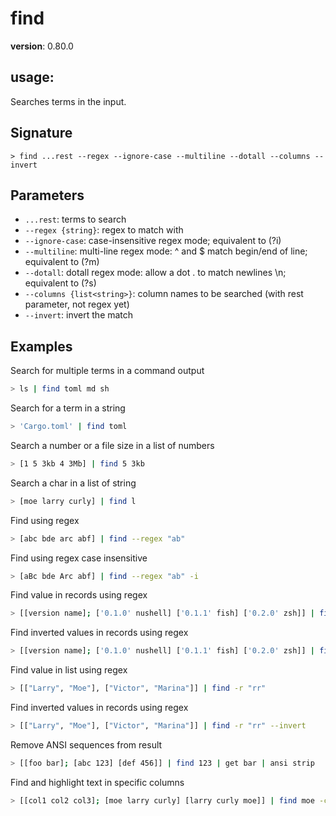 # find

**version**: 0.80.0

## **usage**:

Searches terms in the input.

## Signature

`> find ...rest --regex --ignore-case --multiline --dotall --columns --invert`

## Parameters

- `...rest`: terms to search
- `--regex {string}`: regex to match with
- `--ignore-case`: case-insensitive regex mode; equivalent to (?i)
- `--multiline`: multi-line regex mode: ^ and $ match begin/end of line; equivalent to (?m)
- `--dotall`: dotall regex mode: allow a dot . to match newlines \n; equivalent to (?s)
- `--columns {list<string>}`: column names to be searched (with rest parameter, not regex yet)
- `--invert`: invert the match

## Examples

Search for multiple terms in a command output

```bash
> ls | find toml md sh
```

Search for a term in a string

```bash
> 'Cargo.toml' | find toml
```

Search a number or a file size in a list of numbers

```bash
> [1 5 3kb 4 3Mb] | find 5 3kb
```

Search a char in a list of string

```bash
> [moe larry curly] | find l
```

Find using regex

```bash
> [abc bde arc abf] | find --regex "ab"
```

Find using regex case insensitive

```bash
> [aBc bde Arc abf] | find --regex "ab" -i
```

Find value in records using regex

```bash
> [[version name]; ['0.1.0' nushell] ['0.1.1' fish] ['0.2.0' zsh]] | find -r "nu"
```

Find inverted values in records using regex

```bash
> [[version name]; ['0.1.0' nushell] ['0.1.1' fish] ['0.2.0' zsh]] | find -r "nu" --invert
```

Find value in list using regex

```bash
> [["Larry", "Moe"], ["Victor", "Marina"]] | find -r "rr"
```

Find inverted values in records using regex

```bash
> [["Larry", "Moe"], ["Victor", "Marina"]] | find -r "rr" --invert
```

Remove ANSI sequences from result

```bash
> [[foo bar]; [abc 123] [def 456]] | find 123 | get bar | ansi strip
```

Find and highlight text in specific columns

```bash
> [[col1 col2 col3]; [moe larry curly] [larry curly moe]] | find moe -c [col1]
```
